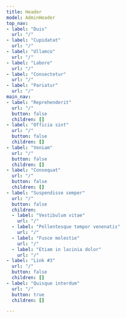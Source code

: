 ```yaml
---
title: Header
model: AdminHeader
top_nav:
- label: "Duis"
  url: "/"
- label: "Cupidatat"
  url: "/"
- label: "Ullamco"
  url: "/"
- label: "Labore"
  url: "/"
- label: "Consectetur"
  url: "/"
- label: "Pariatur"
  url: "/"
main_nav:
- label: "Reprehenderit"
  url: "/"
  button: false
  children: []
- label: "Officia sint"
  url: "/"
  button: false
  children: []
- label: "Veniam"
  url: "/"
  button: false
  children: []
- label: "Consequat"
  url: "/"
  button: false
  children: []
- label: "Suspendisse semper"
  url: "/"
  button: false
  children:
  - label: "Vestibulum vitae"
    url: "/"
  - label: "Pellentesque tempor venenatis"
    url: "/"
  - label: "Fusce molestie"
    url: "/"
  - label: "Etiam in lacinia dolor"
    url: "/"
- label: "Link #3"
  url: "/"
  button: false
  children: []
- label: "Quisque interdum"
  url: "/"
  button: true
  children: []

---
```

